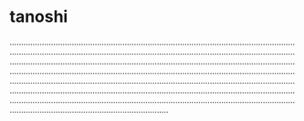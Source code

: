 # tanoshi
.........................................................................................................................................................................................................................................................................................................................................................................................................................................................................................................................................................................................................................................................................................................................................................................................................................................................................................................................................................................